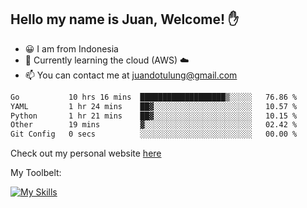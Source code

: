 ## Hello my name is Juan, Welcome! ✋

- 😀 I am from Indonesia
- 📖 Currently learning the cloud (AWS) ☁️
- 📫 You can contact me at juandotulung@gmail.com

<!--START_SECTION:waka-->

```txt
Go           10 hrs 16 mins  ███████████████████▒░░░░░   76.86 %
YAML         1 hr 24 mins    ██▓░░░░░░░░░░░░░░░░░░░░░░   10.57 %
Python       1 hr 21 mins    ██▓░░░░░░░░░░░░░░░░░░░░░░   10.15 %
Other        19 mins         ▓░░░░░░░░░░░░░░░░░░░░░░░░   02.42 %
Git Config   0 secs          ░░░░░░░░░░░░░░░░░░░░░░░░░   00.00 %
```

<!--END_SECTION:waka-->

Check out my personal website [here](https://juanchristian.com)

My Toolbelt:

[![My Skills](https://skillicons.dev/icons?i=go,js,ts,nodejs,express,react,nextjs,vue,tailwind,vite,html,css,python,php,aws,bash,linux,postgres,mysql,redis,kafka,docker,vercel,netlify,vscode,figma)](https://skillicons.dev)

